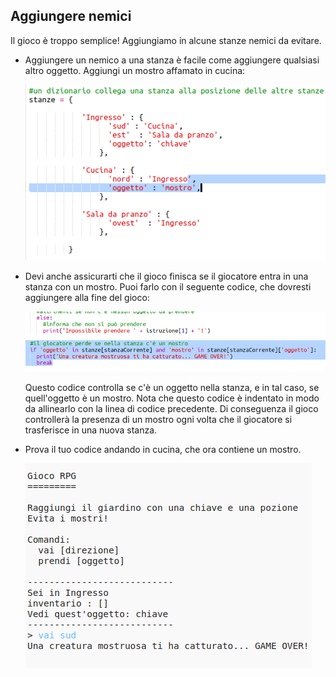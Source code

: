 ## Aggiungere nemici

Il gioco è troppo semplice! Aggiungiamo in alcune stanze nemici da evitare.

+ Aggiungere un nemico a una stanza è facile come aggiungere qualsiasi altro oggetto. Aggiungi un mostro affamato in cucina:
    
    ![screenshot](images/rpg-monster-dict.png)

+ Devi anche assicurarti che il gioco finisca se il giocatore entra in una stanza con un mostro. Puoi farlo con il seguente codice, che dovresti aggiungere alla fine del gioco:
    
    ![screenshot](images/rpg-monster-code.png)
    
    Questo codice controlla se c'è un oggetto nella stanza, e in tal caso, se quell'oggetto è un mostro. Nota che questo codice è indentato in modo da allinearlo con la linea di codice precedente. Di conseguenza il gioco controllerà la presenza di un mostro ogni volta che il giocatore si trasferisce in una nuova stanza.

+ Prova il tuo codice andando in cucina, che ora contiene un mostro.
    
    ![screenshot](images/rpg-monster-test.png)